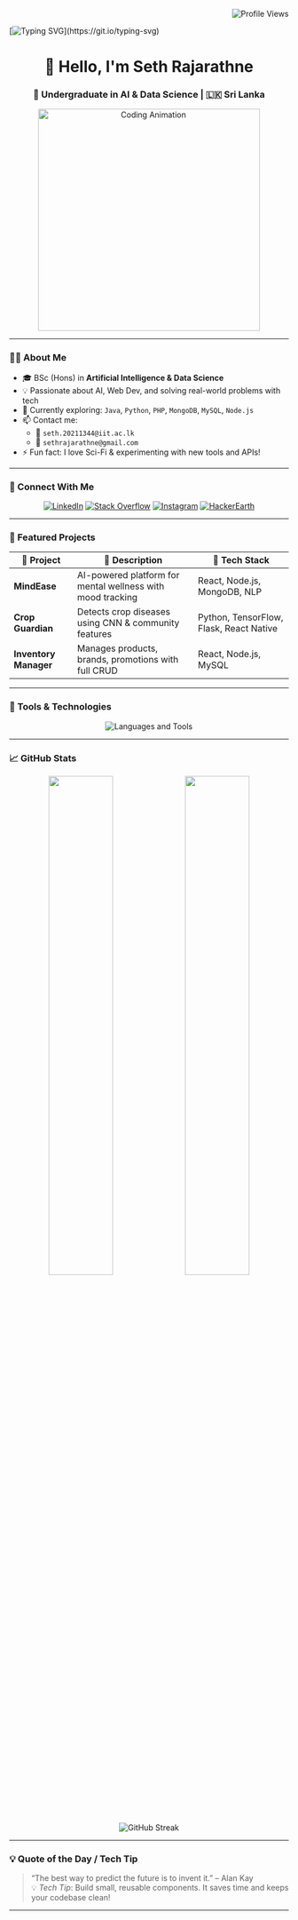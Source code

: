 <!-- Profile Views Badge -->
<p align="right">
  <img src="https://komarev.com/ghpvc/?username=sethnr3&label=Profile+Views&color=0e75b6&style=flat" alt="Profile Views" />
</p>

<!-- Typing Heading -->
[![Typing SVG](https://readme-typing-svg.demolab.com?font=Fira+Code&pause=1000&color=50F73B&width=435&lines=Welcome+to+my+GitHub+Profile!!!;I'm+Seth+Rajarathne+%F0%9F%91%8B;Follow+for+cool+projects+and+AI+stuff!)](https://git.io/typing-svg)

<h1 align="center">👋 Hello, I'm Seth Rajarathne</h1>
<h3 align="center">🧠 Undergraduate in AI & Data Science | 🇱🇰 Sri Lanka</h3>

<p align="center">
  <img src="https://user-images.githubusercontent.com/75851313/151668395-5591532b-28da-46a6-9476-7c9694bcb60e.gif" width="400" alt="Coding Animation">
</p>

---

### 👨‍💻 About Me
- 🎓 BSc (Hons) in **Artificial Intelligence & Data Science**
- 💡 Passionate about AI, Web Dev, and solving real-world problems with tech
- 🌱 Currently exploring: `Java`, `Python`, `PHP`, `MongoDB`, `MySQL`, `Node.js`
- 📫 Contact me:
  - 📧 `seth.20211344@iit.ac.lk`
  - 📧 `sethrajarathne@gmail.com`
- ⚡ Fun fact: I love Sci-Fi & experimenting with new tools and APIs!

---

### 🔗 Connect With Me
<p align="center">
  <a href="https://linkedin.com/in/seth-rajarathne" target="_blank"><img src="https://img.shields.io/badge/LinkedIn-blue?logo=linkedin&style=for-the-badge" alt="LinkedIn"/></a>
  <a href="https://stackoverflow.com/users/sethnr3" target="_blank"><img src="https://img.shields.io/badge/StackOverflow-orange?logo=stackoverflow&style=for-the-badge" alt="Stack Overflow"/></a>
  <a href="https://instagram.com/seth_nr3" target="_blank"><img src="https://img.shields.io/badge/Instagram-pink?logo=instagram&style=for-the-badge" alt="Instagram"/></a>
  <a href="https://www.hackerearth.com/@sethrajarathne" target="_blank"><img src="https://img.shields.io/badge/HackerEarth-black?logo=hackerearth&style=for-the-badge" alt="HackerEarth"/></a>
</p>

---

### 🌟 Featured Projects

| 🚀 Project | 📝 Description | 🧰 Tech Stack |
|-----------|----------------|---------------|
| **MindEase** | AI-powered platform for mental wellness with mood tracking | React, Node.js, MongoDB, NLP |
| **Crop Guardian** | Detects crop diseases using CNN & community features | Python, TensorFlow, Flask, React Native |
| **Inventory Manager** | Manages products, brands, promotions with full CRUD | React, Node.js, MySQL |

---

### 📌 Tools & Technologies
<p align="center">
  <img src="https://skillicons.dev/icons?i=python,java,js,html,css,php,nodejs,mysql,mongodb,docker,aws,figma" alt="Languages and Tools" />
</p>

---

### 📈 GitHub Stats

<p align="center">
  <img src="https://github-readme-stats.vercel.app/api?username=sethnr3&show_icons=true&theme=radical" width="48%" />
  <img src="https://github-readme-stats.vercel.app/api/top-langs/?username=sethnr3&layout=compact&theme=radical" width="48%" />
</p>

<p align="center">
  <img src="https://github-readme-streak-stats.herokuapp.com/?user=sethnr3&theme=radical" alt="GitHub Streak" />
</p>

---

### 💡 Quote of the Day / Tech Tip

> “The best way to predict the future is to invent it.” – Alan Kay  
> 💡 *Tech Tip*: Build small, reusable components. It saves time and keeps your codebase clean!

---
